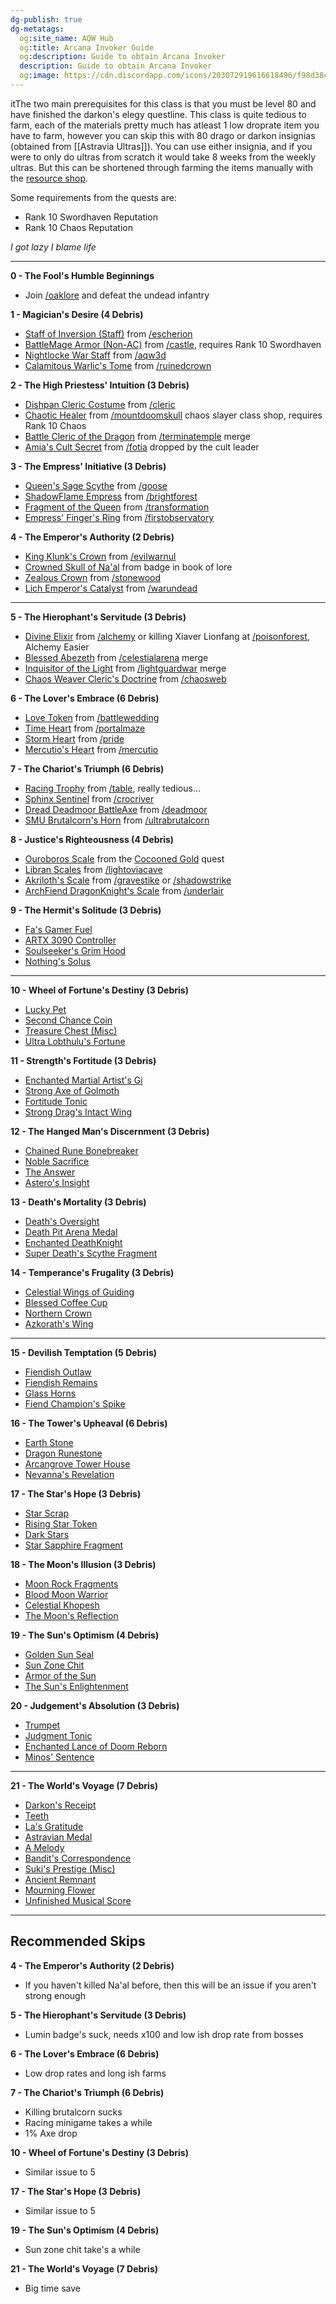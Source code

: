 ```yaml
---
dg-publish: true
dg-metatags:
  og:site_name: AQW Hub
  og:title: Arcana Invoker Guide
  og:description: Guide to obtain Arcana Invoker
  description: Guide to obtain Arcana Invoker
  og:image: https://cdn.discordapp.com/icons/203072919616618496/f98d38c50b06972678eaaa1aa2c0cedf.png
---
```

itThe two main prerequisites for this class is that you must be level 80 and have finished the darkon's elegy questline. This class is quite tedious to farm, each of the materials pretty much has atleast 1 low droprate item you have to farm, however you can skip this with 80 drago or darkon insignias (obtained from [[Astravia Ultras]]). You can use either insignia, and if you were to only do ultras from scratch it would take 8 weeks from the weekly ultras. But this can be shortened through farming the items manually with the [resource shop](http://aqwwiki.wikidot.com/arcana-invoker-resource-shop).

Some requirements from the quests are:
- Rank 10 Swordhaven Reputation
- Rank 10 Chaos Reputation

*I got lazy I blame life*

---

**0 - The Fool's Humble Beginnings**
- Join [/oaklore](http://aqwwiki.wikidot.com/oaklore) and defeat the undead infantry

**1 - Magician's Desire (4 Debris)**
- [Staff of Inversion (Staff)](http://aqwwiki.wikidot.com/staff-of-inversion-staff) from [/escherion](http://aqwwiki.wikidot.com/escherion-s-tower)
- [BattleMage Armor (Non-AC)](http://aqwwiki.wikidot.com/battlemage-armor-non-ac) from [/castle](http://aqwwiki.wikidot.com/swordhaven-castle-location), requires Rank 10 Swordhaven
- [Nightlocke War Staff](http://aqwwiki.wikidot.com/nightlocke-war-staff) from [/aqw3d](http://aqwwiki.wikidot.com/3d-battleon)
- [Calamitous Warlic's Tome](http://aqwwiki.wikidot.com/calamitous-warlic-s-tome) from [/ruinedcrown](http://aqwwiki.wikidot.com/ruined-crown)

**2 - The High Priestess' Intuition (3 Debris)**
- [Dishpan Cleric Costume](http://aqwwiki.wikidot.com/dishpan-cleric-costume) from [/cleric](http://aqwwiki.wikidot.com/cleric)
- [Chaotic Healer](http://aqwwiki.wikidot.com/chaotic-healer) from [/mountdoomskull](http://aqwwiki.wikidot.com/mount-doomskull-location) chaos slayer class shop, requires Rank 10 Chaos
- [Battle Cleric of the Dragon](http://aqwwiki.wikidot.com/battle-cleric-of-the-dragon) from [/terminatemple](http://aqwwiki.wikidot.com/termina-temple) merge
- [Amia's Cult Secret](http://aqwwiki.wikidot.com/amia-s-cult-secret) from [/fotia](http://aqwwiki.wikidot.com/fotia) dropped by the cult leader

**3 - The Empress' Initiative (3 Debris)**
- [Queen's Sage Scythe](http://aqwwiki.wikidot.com/queen-s-sage-scythe) from [/goose](http://aqwwiki.wikidot.com/cysero-s-secret)
- [ShadowFlame Empress](http://aqwwiki.wikidot.com/shadowflame-empress) from [/brightforest](http://aqwwiki.wikidot.com/brightforest-merge)
- [Fragment of the Queen](http://aqwwiki.wikidot.com/fragment-of-the-queen) from [/transformation](http://aqwwiki.wikidot.com/transformation)
- [Empress' Finger's Ring](http://aqwwiki.wikidot.com/empress-finger-s-ring) from [/firstobservatory](http://aqwwiki.wikidot.com/first-observatory)

**4 - The Emperor's Authority (2 Debris)**
- [King Klunk's Crown](http://aqwwiki.wikidot.com/king-klunk-s-crown) from [/evilwarnul](http://aqwwiki.wikidot.com/evil-war-nulgath)
- [Crowned Skull of Na'al](http://aqwwiki.wikidot.com/crowned-skull-of-na-al) from badge in book of lore
- [Zealous Crown](http://aqwwiki.wikidot.com/zealous-crown) from [/stonewood](http://aqwwiki.wikidot.com/stonewood)
- [Lich Emperor's Catalyst](http://aqwwiki.wikidot.com/lich-emperor-s-catalyst) from [/warundead](http://aqwwiki.wikidot.com/undead-war-location)

---

**5 - The Hierophant's Servitude (3 Debris)**
- [Divine Elixir](http://aqwwiki.wikidot.com/divine-elixir) from [/alchemy](http://aqwwiki.wikidot.com/alchemy-location) or killing Xiaver Lionfang at [/poisonforest](http://aqwwiki.wikidot.com/poison-forest), Alchemy Easier
- [Blessed Abezeth](http://aqwwiki.wikidot.com/blessed-abezeth) from [/celestialarena](http://aqwwiki.wikidot.com/blessed-abezeth) merge
- [Inquisitor of the Light](http://aqwwiki.wikidot.com/inquisitor-of-the-light) from [/lightguardwar](http://aqwwiki.wikidot.com/lightguard-war-location) merge
- [Chaos Weaver Cleric's Doctrine](http://aqwwiki.wikidot.com/chaos-weaver-cleric-s-doctrine) from [/chaosweb](http://aqwwiki.wikidot.com/chaos-web)

**6 - The Lover's Embrace (6 Debris)**
- [Love Token](http://aqwwiki.wikidot.com/love-token) from [/battlewedding](http://aqwwiki.wikidot.com/battle-wedding)
- [Time Heart](http://aqwwiki.wikidot.com/time-heart) from [/portalmaze](http://aqwwiki.wikidot.com/paradox-portal)
- [Storm Heart](http://aqwwiki.wikidot.com/storm-heart) from [/pride](http://aqwwiki.wikidot.com/pride)
- [Mercutio's Heart](http://aqwwiki.wikidot.com/mercutio-s-heart) from [/mercutio](http://aqwwiki.wikidot.com/mercutio-location)

**7 - The Chariot's Triumph (6 Debris)**
- [Racing Trophy](http://aqwwiki.wikidot.com/racing-trophy) from [/table](http://aqwwiki.wikidot.com/table-location), really tedious...
- [Sphinx Sentinel](http://aqwwiki.wikidot.com/sphinx-sentinel) from [/crocriver](http://aqwwiki.wikidot.com/crocodile-river)
- [Dread Deadmoor BattleAxe](http://aqwwiki.wikidot.com/dread-deadmoor-battleaxe) from [/deadmoor](http://aqwwiki.wikidot.com/deadmoor)
- [SMU Brutalcorn's Horn](http://aqwwiki.wikidot.com/smu-brutalcorn-s-horn) from [/ultrabrutalcorn](http://aqwwiki.wikidot.com/ultra-brutalcorn-location) 

**8 - Justice's Righteousness (4 Debris)**
- [Ouroboros Scale](http://aqwwiki.wikidot.com/ouroboros-scale) from the [Cocooned Gold](http://aqwwiki.wikidot.com/brentan-s-quests#Camlan) quest
- [Libran Scales](http://aqwwiki.wikidot.com/libran-scales) from [/lightoviacave](http://aqwwiki.wikidot.com/lightovia-cave)
- [Akriloth's Scale](http://aqwwiki.wikidot.com/akriloth-s-scale) from [/gravestike](http://aqwwiki.wikidot.com/gravestrike) or [/shadowstrike](http://aqwwiki.wikidot.com/shadowstrike)
- [ArchFiend DragonKnight's Scale](http://aqwwiki.wikidot.com/archfiend-dragonknight-s-scale) from [/underlair](http://aqwwiki.wikidot.com/underlair)

**9 - The Hermit's Solitude (3 Debris)**
- [Fa's Gamer Fuel](http://aqwwiki.wikidot.com/fa-s-gamer-fuel)
- [ARTX 3090 Controller](http://aqwwiki.wikidot.com/artx-3090-controller)
- [Soulseeker's Grim Hood](http://aqwwiki.wikidot.com/soulseeker-s-grim-hood)
- [Nothing's Solus](http://aqwwiki.wikidot.com/nothing-s-solus)

---

**10 - Wheel of Fortune's Destiny (3 Debris)**
- [Lucky Pet](http://aqwwiki.wikidot.com/lucky-pet)
- [Second Chance Coin](http://aqwwiki.wikidot.com/second-chance-coin)   
- [Treasure Chest (Misc)](http://aqwwiki.wikidot.com/treasure-chest-misc)   
- [Ultra Lobthulu's Fortune](http://aqwwiki.wikidot.com/ultra-lobthulu-s-fortune) 

**11 - Strength's Fortitude (3 Debris)**
- [Enchanted Martial Artist's Gi](http://aqwwiki.wikidot.com/enchanted-martial-artist-s-gi)
- [Strong Axe of Golmoth](http://aqwwiki.wikidot.com/strong-axe-of-golmoth)
- [Fortitude Tonic](http://aqwwiki.wikidot.com/fortitude-tonic) 
- [Strong Drag's Intact Wing](http://aqwwiki.wikidot.com/strong-drag-s-intact-wing)

**12 - The Hanged Man's Discernment (3 Debris)**
- [Chained Rune Bonebreaker](http://aqwwiki.wikidot.com/chained-rune-bonebreaker)
- [Noble Sacrifice](http://aqwwiki.wikidot.com/noble-sacrifice)
- [The Answer](http://aqwwiki.wikidot.com/the-answer)
- [Astero's Insight](http://aqwwiki.wikidot.com/astero-s-insight)

**13 - Death's Mortality (3 Debris)**
- [Death's Oversight](http://aqwwiki.wikidot.com/death-s-oversight)
- [Death Pit Arena Medal](http://aqwwiki.wikidot.com/death-pit-arena-medal) 
- [Enchanted DeathKnight](http://aqwwiki.wikidot.com/enchanted-deathknight)
- [Super Death's Scythe Fragment](http://aqwwiki.wikidot.com/super-death-s-scythe-fragment)

**14 - Temperance's Frugality (3 Debris)**
- [Celestial Wings of Guiding](http://aqwwiki.wikidot.com/celestial-wings-of-guiding) 
- [Blessed Coffee Cup](http://aqwwiki.wikidot.com/blessed-coffee-cup)
- [Northern Crown](http://aqwwiki.wikidot.com/northern-crown)
- [Azkorath's Wing](http://aqwwiki.wikidot.com/azkorath-s-wing)

---

**15 - Devilish Temptation (5 Debris)**
- [Fiendish Outlaw](http://aqwwiki.wikidot.com/fiendish-outlaw) 
- [Fiendish Remains](http://aqwwiki.wikidot.com/fiendish-remains) 
- [Glass Horns](http://aqwwiki.wikidot.com/glass-horns) 
- [Fiend Champion's Spike](http://aqwwiki.wikidot.com/fiend-champion-s-spike)

**16 - The Tower's Upheaval (6 Debris)**
- [Earth Stone](http://aqwwiki.wikidot.com/earth-stone)
- [Dragon Runestone](http://aqwwiki.wikidot.com/dragon-runestone)
- [Arcangrove Tower House](http://aqwwiki.wikidot.com/arcangrove-tower-house)
- [Nevanna's Revelation](http://aqwwiki.wikidot.com/nevanna-s-revelation)

**17 - The Star's Hope (3 Debris)**
- [Star Scrap](http://aqwwiki.wikidot.com/star-scrap) 
- [Rising Star Token](http://aqwwiki.wikidot.com/rising-star-token) 
- [Dark Stars](http://aqwwiki.wikidot.com/dark-stars) 
- [Star Sapphire Fragment](http://aqwwiki.wikidot.com/star-sapphire-fragment)

**18 - The Moon's Illusion (3 Debris)**
- [Moon Rock Fragments](http://aqwwiki.wikidot.com/moon-rock-fragments) 
- [Blood Moon Warrior](http://aqwwiki.wikidot.com/blood-moon-warrior)
- [Celestial Khopesh](http://aqwwiki.wikidot.com/celestial-khopesh)
- [The Moon's Reflection](http://aqwwiki.wikidot.com/the-moon-s-reflection)

**19 - The Sun's Optimism (4 Debris)**
- [Golden Sun Seal](http://aqwwiki.wikidot.com/golden-sun-seal) 
- [Sun Zone Chit](http://aqwwiki.wikidot.com/sun-zone-chit) 
- [Armor of the Sun](http://aqwwiki.wikidot.com/armor-of-the-sun) 
- [The Sun's Enlightenment](http://aqwwiki.wikidot.com/the-sun-s-enlightenment)

**20 - Judgement's Absolution (3 Debris)**
- [Trumpet](http://aqwwiki.wikidot.com/trumpet) 
- [Judgment Tonic](http://aqwwiki.wikidot.com/judgment-tonic) 
- [Enchanted Lance of Doom Reborn](http://aqwwiki.wikidot.com/enchanted-lance-of-doom-reborn) 
- [Minos' Sentence](http://aqwwiki.wikidot.com/minos-sentence) 

---

**21 - The World's Voyage (7 Debris)**
- [Darkon's Receipt](http://aqwwiki.wikidot.com/darkon-s-receipt) 
- [Teeth](http://aqwwiki.wikidot.com/teeth) 
- [La's Gratitude](http://aqwwiki.wikidot.com/la-s-gratitude)
- [Astravian Medal](http://aqwwiki.wikidot.com/astravian-medal) 
- [A Melody](http://aqwwiki.wikidot.com/a-melody) 
- [Bandit's Correspondence](http://aqwwiki.wikidot.com/bandit-s-correspondence) 
- [Suki's Prestige (Misc)](http://aqwwiki.wikidot.com/suki-s-prestige-misc)   
- [Ancient Remnant](http://aqwwiki.wikidot.com/ancient-remnant) 
- [Mourning Flower](http://aqwwiki.wikidot.com/mourning-flower) 
- [Unfinished Musical Score](http://aqwwiki.wikidot.com/unfinished-musical-score)

---

## Recommended Skips
**4 - The Emperor's Authority (2 Debris)**
- If you haven't killed Na'al before, then this will be an issue if you aren't strong enough

**5 - The Hierophant's Servitude (3 Debris)**
- Lumin badge's suck, needs x100 and low ish drop rate from bosses

**6 - The Lover's Embrace (6 Debris)**
- Low drop rates and long ish farms

**7 - The Chariot's Triumph (6 Debris)**
- Killing brutalcorn sucks
- Racing minigame takes a while
- 1% Axe drop

**10 - Wheel of Fortune's Destiny (3 Debris)**
- Similar issue to 5

**17 - The Star's Hope (3 Debris)**
- Similar issue to 5

**19 - The Sun's Optimism (4 Debris)**
- Sun zone chit take's a while

**21 - The World's Voyage (7 Debris)**
- Big time save